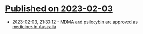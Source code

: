 # [Published on 2023-02-03](index.md)

* [2023-02-03, 21:30:12](https://news.ycombinator.com/item?id=34647971) - [MDMA and psilocybin are approved as medicines in Australia](https://www.wired.com/story/australia-psilocybin-mdma-approval/)
